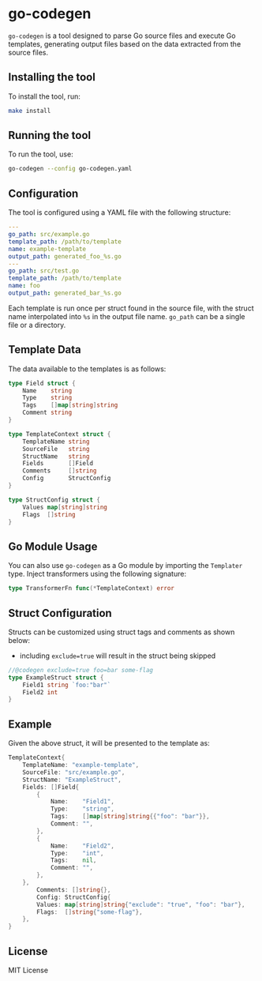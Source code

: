 # go-codegen

`go-codegen` is a tool designed to parse Go source files and execute Go templates, generating output files based on the data extracted from the source files.

## Installing the tool

To install the tool, run:
```sh
make install
```

## Running the tool

To run the tool, use:
```sh
go-codegen --config go-codegen.yaml
```

## Configuration

The tool is configured using a YAML file with the following structure:

```yaml
---
go_path: src/example.go
template_path: /path/to/template
name: example-template
output_path: generated_foo_%s.go
---
go_path: src/test.go
template_path: /path/to/template
name: foo
output_path: generated_bar_%s.go
```

Each template is run once per struct found in the source file, with the struct name interpolated into `%s` in the output file name. `go_path` can be a single file or a directory.

## Template Data

The data available to the templates is as follows:

```go
type Field struct {
    Name    string
    Type    string
    Tags    []map[string]string
    Comment string
}

type TemplateContext struct {
    TemplateName string
    SourceFile   string
    StructName   string
    Fields       []Field
    Comments     []string
    Config       StructConfig
}

type StructConfig struct {
    Values map[string]string
    Flags  []string
}
```

## Go Module Usage

You can also use `go-codegen` as a Go module by importing the `Templater` type. Inject transformers using the following signature:

```go
type TransformerFn func(*TemplateContext) error
```

## Struct Configuration

Structs can be customized using struct tags and comments as shown below:

- including `exclude=true` will result in the struct being skipped

```go
//@codegen exclude=true foo=bar some-flag
type ExampleStruct struct {
    Field1 string `foo:"bar"`
    Field2 int
}
```

## Example

Given the above struct, it will be presented to the template as:

```go
TemplateContext{
    TemplateName: "example-template",
    SourceFile: "src/example.go",
    StructName: "ExampleStruct",
    Fields: []Field{
        {
            Name:    "Field1",
            Type:    "string",
            Tags:    []map[string]string{{"foo": "bar"}},
            Comment: "",
        },
        {
            Name:    "Field2",
            Type:    "int",
            Tags:    nil,
            Comment: "",
        },
    },
        Comments: []string{},
        Config: StructConfig{
        Values: map[string]string{"exclude": "true", "foo": "bar"},
        Flags:  []string{"some-flag"},
    },
}
```

## License

MIT License